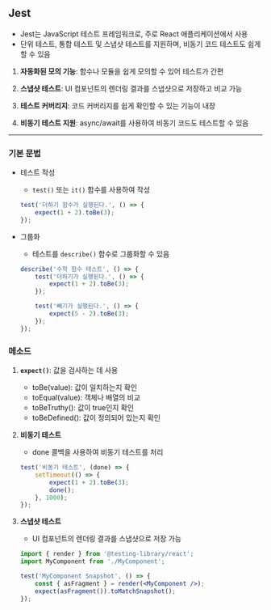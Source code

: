 ## Jest

- Jest는 JavaScript 테스트 프레임워크로, 주로 React 애플리케이션에서 사용
- 단위 테스트, 통합 테스트 및 스냅샷 테스트를 지원하며, 비동기 코드 테스트도 쉽게 할 수 있음


1. **자동화된 모의 기능**: 함수나 모듈을 쉽게 모의할 수 있어 테스트가 간편

2. **스냅샷 테스트**: UI 컴포넌트의 렌더링 결과를 스냅샷으로 저장하고 비교 가능

3. **테스트 커버리지**: 코드 커버리지를 쉽게 확인할 수 있는 기능이 내장

4. **비동기 테스트 지원**: async/await를 사용하여 비동기 코드도 테스트할 수 있음

---


### 기본 문법

- 테스트 작성
    - `test()` 또는 `it()` 함수를 사용하여 작성

    ```jsx
    test('더하기 함수가 실행된다.', () => {
        expect(1 + 2).toBe(3);
    });
    ```

- 그룹화
    - 테스트를 `describe()` 함수로 그룹화할 수 있음

    ```jsx
    describe('수학 함수 테스트', () => {
        test('더하기가 실행된다.', () => {
            expect(1 + 2).toBe(3);
        });

        test('빼기가 실행된다.', () => {
            expect(5 - 2).toBe(3);
        });
    });
    ```

### 메소드

1. **`expect()`**: 값을 검사하는 데 사용

    - toBe(value): 값이 일치하는지 확인
    - toEqual(value): 객체나 배열의 비교
    - toBeTruthy(): 값이 true인지 확인
    -  toBeDefined(): 값이 정의되어 있는지 확인

2. **비동기 테스트**

    - done 콜백을 사용하여 비동기 테스트를 처리

    ```jsx
    test('비동기 테스트', (done) => {
        setTimeout(() => {
            expect(1 + 2).toBe(3);
            done();
        }, 1000);
    });
    ```

3. **스냅샷 테스트**

    - UI 컴포넌트의 렌더링 결과를 스냅샷으로 저장 가능

    ```jsx
    import { render } from '@testing-library/react';
    import MyComponent from './MyComponent';

    test('MyComponent Snapshot', () => {
        const { asFragment } = render(<MyComponent />);
        expect(asFragment()).toMatchSnapshot();
    });
    ```